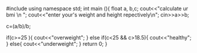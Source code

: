 #include<iostream>
  using namespace std;
  int main (){
  float a, b,c;
  cout<<"calculate ur bmi \n ";
   cout<<"enter your's weight and height repectively\n";
  cin>>a>>b;
  
  c=(a/b)/b;
  
                     
   if(c>=25 ){
  cout<<"overweight";
  }
  else if(c<25 && c>18.5){
  cout<<"healthy";
  }
  else{
              cout<<"underweight";
  }
  return 0;
  }
  
